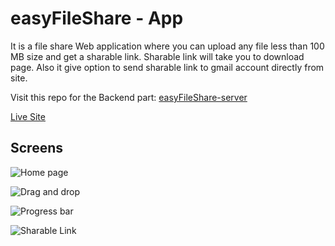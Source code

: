 # easyFileShare - App
It is a file share Web application where you can upload any file less than 100 MB size and get a sharable link. Sharable link will take you to download page. Also it give option to send sharable link to gmail account directly from site.

Visit this repo for the Backend part: [easyFileShare-server](https://github.com/prakashMali1527/easyFileShare-server)

[Live Site](https://easyfileshare-byprakash.netlify.app/)

## Screens
![Home page](https://res.cloudinary.com/dvwxolc6q/image/upload/v1717333634/easyFileShareImages/HomePage-min_qggcfz.png)

![Drag and drop](https://res.cloudinary.com/dvwxolc6q/image/upload/v1717333633/easyFileShareImages/DragAndDrop-min_cbsujc.png)

![Progress bar](https://res.cloudinary.com/dvwxolc6q/image/upload/v1717333634/easyFileShareImages/progressBar-min_ohe5us.png)

![Sharable Link](https://res.cloudinary.com/dvwxolc6q/image/upload/v1717333634/easyFileShareImages/SharableLink-min_umgzqs.png)
